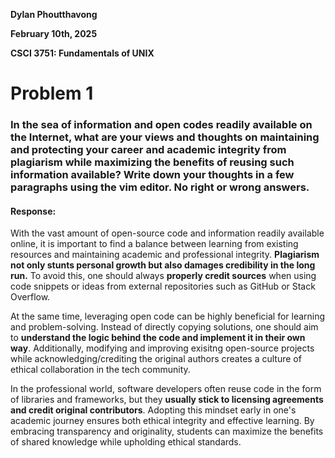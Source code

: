 **Dylan Phoutthavong**

**February 10th, 2025**

**CSCI 3751: Fundamentals of UNIX**

# Problem 1
###  In the sea of information and open codes readily available on the Internet, what are your views and thoughts on maintaining and protecting your career and academic integrity from plagiarism while maximizing the benefits of reusing such information available? Write down your thoughts in a few paragraphs using the vim editor.  No right or wrong answers.

#### Response:

With the vast amount of open-source code and information readily available online, it is important to find a balance between learning from existing resources and maintaining academic and professional integrity. **Plagiarism not only stunts personal growth but also damages credibility in the long run.** To avoid this, one should always **properly credit sources** when using code snippets or ideas from external repositories such as GitHub or Stack Overflow. 

At the same time, leveraging open code can be highly beneficial for learning and problem-solving. Instead of directly copying solutions, one should aim to **understand the logic behind the code and implement it in their own way**. Additionally, modifying and improving exisitng open-source projects while acknowledging/crediting the original authors creates a culture of ethical collaboration in the tech community.

In the professional world, software developers often reuse code in the form of libraries and frameworks, but they **usually stick to licensing agreements and credit original contributors**. Adopting this mindset early in one's academic journey ensures both ethical integrity and effective learning. By embracing transparency and originality, students can maximize the benefits of shared knowledge while upholding ethical standards.
